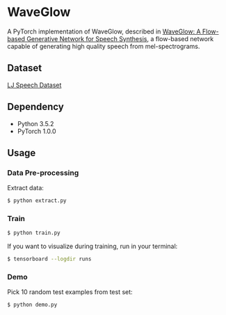 # WaveGlow

A PyTorch implementation of WaveGlow, described in [WaveGlow: A Flow-based Generative Network for Speech Synthesis](https://arxiv.org/abs/1811.00002), a flow-based network capable of generating high quality speech from mel-spectrograms.

## Dataset

[LJ Speech Dataset](https://keithito.com/LJ-Speech-Dataset/)

## Dependency

- Python 3.5.2
- PyTorch 1.0.0

## Usage
### Data Pre-processing
Extract data:
```bash
$ python extract.py
```

### Train
```bash
$ python train.py
```

If you want to visualize during training, run in your terminal:
```bash
$ tensorboard --logdir runs
```

### Demo
Pick 10 random test examples from test set:
```bash
$ python demo.py